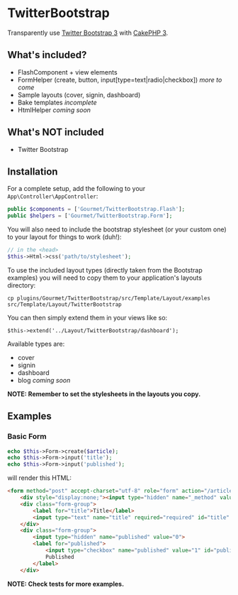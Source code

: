 # TwitterBootstrap

Transparently use [Twitter Bootstrap 3][twbs3] with [CakePHP 3][cake3].

## What's included?

- FlashComponent + view elements
- FormHelper (create, button, input[type=text|radio|checkbox]) *more to come*
- Sample layouts (cover, signin, dashboard)
- Bake templates *incomplete*
- HtmlHelper *coming soon*

## What's NOT included

- Twitter Bootstrap

## Installation

For a complete setup, add the following to your `App\Controller\AppController`:

```php
public $components = ['Gourmet/TwitterBootstrap.Flash'];
public $helpers = ['Gourmet/TwitterBootstrap.Form'];
```

You will also need to include the bootstrap stylesheet (or your custom one) to your layout for things to work (duh!):

```php
// in the <head>
$this->Html->css('path/to/stylesheet');
```

To use the included layout types (directly taken from the Bootstrap examples) you will need
to copy them to your application's layouts directory:

```
cp plugins/Gourmet/TwitterBootstrap/src/Template/Layout/examples src/Template/Layout/TwitterBootstrap
```

You can then simply extend them in your views like so:

```
$this->extend('../Layout/TwitterBootstrap/dashboard');
```

Available types are:

- cover
- signin
- dashboard
- blog *coming soon*

**NOTE: Remember to set the stylesheets in the layouts you copy.**

[twbs3]:http://getbootstrap.com
[cake3]:http://cakephp.org

## Examples

### Basic Form

```php
echo $this->Form->create($article);
echo $this->Form->input('title');
echo $this->Form->input('published');
```

will render this HTML:

```html
<form method="post" accept-charset="utf-8" role="form" action="/articles/add">
    <div style="display:none;"><input type="hidden" name="_method" value="POST"></div>
    <div class="form-group">
        <label for="title">Title</label>
        <input type="text" name="title" required="required" id="title" class="form-control">
    </div>
    <div class="form-group">
        <input type="hidden" name="published" value="0">
        <label for="published">
            <input type="checkbox" name="published" value="1" id="published" class="form-control">
            Published
        </label>
    </div>
```

**NOTE: Check tests for more examples.**
